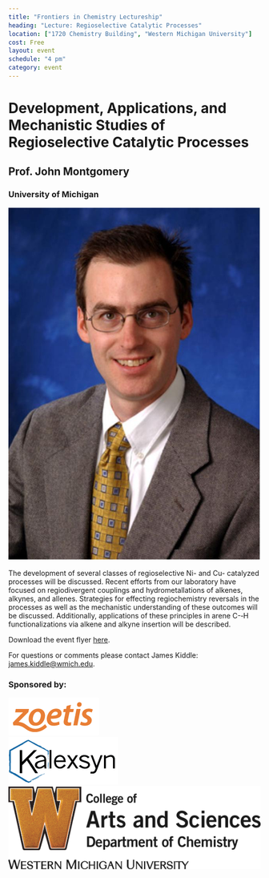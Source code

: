 ```yaml
---
title: "Frontiers in Chemistry Lectureship"
heading: "Lecture: Regioselective Catalytic Processes"
location: ["1720 Chemistry Building", "Western Michigan University"]
cost: Free
layout: event
schedule: "4 pm"
category: event
---
```


# Development, Applications, and Mechanistic Studies of Regioselective Catalytic Processes
## Prof. John Montgomery
### University of Michigan

<div class="row">
  <div class="col-md-2">
    <img src="/images/people/montgomery.jpg" class="img-responsive" alt="Headshot of John Montgomery" />
  </div>
  <div class="col-md-10">
    <p>
      The development of several classes of regioselective Ni- and Cu-
      catalyzed processes will be discussed.  Recent efforts from our
      laboratory have focused on regiodivergent couplings and
      hydrometallations of alkenes, alkynes, and allenes.  Strategies
      for effecting regiochemistry reversals in the processes as well as
      the mechanistic understanding of these outcomes will be discussed.
      Additionally, applications of these principles in arene C-­‐H
      functionalizations via alkene and alkyne insertion will be
      described.
    </p>
    <p>
      <span class="glyphicon glyphicon-print"></span>
      Download the event flyer
      <a href="/events/2015-04-21-regioselective-catalysis.pdf"
	 title="Download event flyer">here</a>.
    </p>
    <p>
      For questions or comments please contact James Kiddle:
      <a href="mailto:james.kiddle@wmich.edu"
	 title="E-mail James Kiddle">james.kiddle@wmich.edu</a>.
    </p>
  </div>
</div>

<h3>Sponsored by:</h3>
<div class="row">
  <div class="col-md-4">
    <img src="/images/logos/zoetis.png" class="img-responsive" alt="Sponsor logo" />
  </div>
  <div class="col-md-4">
    <img src="/images/logos/kalexsyn.png" class="img-responsive" alt="Sponsor logo" />
  </div>
  <div class="col-md-4">
    <img src="/images/logos/wmu-cas.png" class="img-responsive" alt="Sponsor logo" />
  </div>
</div>
